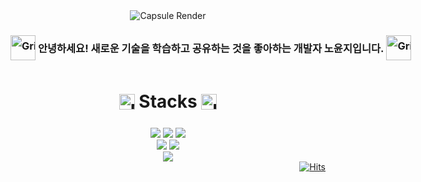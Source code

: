 <div align="center">
    <img src="https://capsule-render.vercel.app/api?type=venom&color=0:87ceeb,100:ffffe0&text=y0unj1NoH's%20Github&fontColor=ffffff&stroke=87ceeb&height=180&fontAlign=50&fontAlignY=40" alt="Capsule Render">
</div>
<div align="center">
    <h3 style="line-height: 30px; white-space: nowrap;">
        <img src="https://raw.githubusercontent.com/Tarikul-Islam-Anik/Animated-Fluent-Emojis/master/Emojis/Animals/Front-Facing%20Baby%20Chick.png" alt="Grinning Cat" width="40" height="40" style="vertical-align: middle;" />
        <span style="display: inline-block; vertical-align: middle; line-height: normal;">
            안녕하세요! 새로운 기술을 학습하고 공유하는 것을 좋아하는 개발자 노윤지입니다.
        </span>
        <img src="https://raw.githubusercontent.com/Tarikul-Islam-Anik/Animated-Fluent-Emojis/master/Emojis/Animals/Front-Facing%20Baby%20Chick.png" alt="Grinning Cat" width="40" height="40" style="vertical-align: middle;" />
    </h3>
</div>

<div align="center">
    <h1 style="line-height: 50px; white-space: nowrap;">
        <img src="https://raw.githubusercontent.com/Tarikul-Islam-Anik/Animated-Fluent-Emojis/master/Emojis/Objects/Books.png" alt="Books" width="25" height="25" style="vertical-align: middle;" />
        <span style="display: inline-block; vertical-align: middle; line-height: normal;">
            Stacks
        </span>
        <img src="https://raw.githubusercontent.com/Tarikul-Islam-Anik/Animated-Fluent-Emojis/master/Emojis/Objects/Books.png" alt="Books" width="25" height="25" style="vertical-align: middle;" />
    </h1>
</div>
<div align="center">
    <!-- Frontend Technologies -->
    <img src="https://img.shields.io/badge/html5-E34F26?style=for-the-badge&logo=html5&logoColor=white">
    <img src="https://img.shields.io/badge/css-1572B6?style=for-the-badge&logo=css3&logoColor=white">
    <img src="https://img.shields.io/badge/javascript-F7DF1E?style=for-the-badge&logo=javascript&logoColor=black">
    <br>
    <img src="https://img.shields.io/badge/typescript-007ACC.svg?style=for-the-badge&logo=typescript&logoColor=white">
    <img src="https://img.shields.io/badge/react-61DAFB?style=for-the-badge&logo=react&logoColor=black">
    <br>
    <!-- Backend Technologies -->
    <img src="https://img.shields.io/badge/node.js-339933?style=for-the-badge&logo=Node.js&logoColor=white">
</div>
<!-- ![y0unj1NoH's GitHub stats](https://github-readme-stats.vercel.app/api?username=y0unj1NoH&show_icons=true&theme=gruvbox)

<!-- 
[![Top Langs](https://github-readme-stats.vercel.app/api/top-langs/?username=y0unj1NoH&layout=compact)](https://github.com/anuraghazra/github-readme-stats) -->


<div align="right">
    <a href="https://hits.seeyoufarm.com">
        <img src="https://hits.seeyoufarm.com/api/count/incr/badge.svg?url=https%3A%2F%2Fgithub.com%2Fy0unj1NoH%2Fhit-counter&count_bg=%23A3E4FF&title_bg=%23555555&icon=github.svg&icon_color=%23E7E7E7&title=hits&edge_flat=false" alt="Hits">
    </a>
</div>
